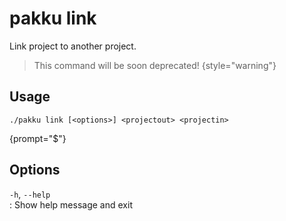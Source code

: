 # pakku link

Link project to another project.

> This command will be soon deprecated!
{style="warning"}

## Usage

```
./pakku link [<options>] <projectout> <projectin>
```
{prompt="$"}

## Options

`-h`, `--help`                                        
: Show help message and exit
